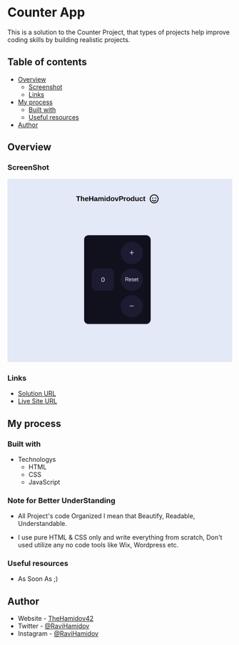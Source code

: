 # Counter App 

This is a solution to the  Counter Project, that types of projects help  improve coding skills by building realistic projects. 

## Table of contents

- [Overview](#overview)
  - [Screenshot](#screenshot)
  - [Links](#links)
- [My process](#my-process)
  - [Built with](#built-with)
  - [Useful resources](#useful-resources)
- [Author](#author)

## Overview

### ScreenShot

![](./design/counter-app.png)

### Links

- [Solution URL](https://github.com/RaviHamidov/Counter)
- [Live Site URL](https://ravihamidov.github.io/Counter/)

## My process

### Built with

- Technologys
  - HTML
  - CSS
  - JavaScript


### Note for Better UnderStanding

- All Project's code Organized I mean that Beautify, Readable, Understandable. 

- I use pure HTML & CSS only and write everything from scratch, 
  Don't used utilize any no code tools like Wix, Wordpress etc.

### Useful resources

- As Soon As ;)

## Author

- Website - [TheHamidov42]( thehamidov42.herokuapp.com)
- Twitter - [@RaviHamidov](https://www.twitter.com/@RaviHamidov)
- Instagram - [@RaviHamidov](https://www.instagram.com/ravihamidov/)